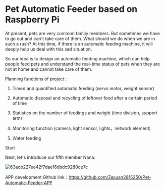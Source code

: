 # Pet Automatic Feeder based on Raspberry Pi 

At present, pets are very common family members. But sometimes we have to go out and can't take care of them. What should we do when we are in such a rush? At this time, if there is an automatic feeding machine, it will deeply help us deal with this sad situation. 

So our idea is to design an automatic feeding machine, which can help people feed pets and understand the real-time status of pets when they are not at home and cannot take care of them. 

Planning functions of project :
1. Timed and quantified automatic feeding (servo motor, weight sensor) 

2. Automatic disposal and recycling of leftover food after a certain period of time 

3. Statistics on the number of feedings and weight  (time division, support arm)

4. Monitoring function (camera, light sensor, lights，network element)

5. Water feeding 

Start

Next, let's introduce our fifth member Nana:

![63acb227ee42f7dae16dbdc9280ce7c](https://user-images.githubusercontent.com/123122528/214158524-02986317-cb96-4dc8-90a6-3feb8eb39e0c.jpg)

APP development Github link：https://github.com/Zexuan2815250/Pet-Automatic-Feeder-APP
